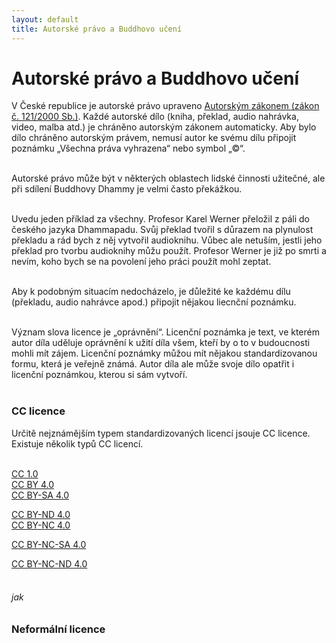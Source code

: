 ```yaml
---
layout: default
title: Autorské právo a Buddhovo učení
---
```


# Autorské právo a Buddhovo učení

<div style="display: none">

Lidé sdílí informace již miliony let. Lidé rodu Homo Habilis si v Africkém údolí "Great Rift Valey" předávali informace o tom, jakým způsobem vyrobit první kamenné nástroje. O několik set tísíc let se jeden od druhého lidé rodu Homo Erectus učili, jak rozdělávat oheň. <br><br>

Stejně tak i moderní lidé rodu Homo Sapiens sdíleli informace, dovednosti a zkušenosti. Informace byli určitě někdy i na prodej, výrazné omezení jejich sdílení začalo až s uplatňováním autorského práva v roce 1921.<br><br>

</div>

V České republice je autorské právo upraveno [Autorským zákonem (zákon č. 121/2000 Sb.)](https://www.zakonyprolidi.cz/cs/2000-121). Každé autorské dílo (kniha, překlad, audio nahrávka, video, malba atd.) je chráněno autorským zákonem automaticky. Aby bylo dílo chráněno autorským právem, nemusí autor ke svému dílu připojit poznámku „Všechna práva vyhrazena“ nebo symbol „©“.<br><br>

Autorské právo může být v některých oblastech lidské činnosti užitečné, ale při sdílení Buddhovy Dhammy je velmi často překážkou.<br><br>

Uvedu jeden příklad za všechny. Profesor Karel Werner přeložil z páli do českého jazyka Dhammapadu. Svůj překlad tvořil s důrazem na plynulost překladu a rád bych z něj vytvořil audioknihu. Vůbec ale netuším, jestli jeho překlad pro tvorbu audioknihy můžu použít. Profesor Werner je již po smrti a nevím, koho bych se na povolení jeho práci použít mohl zeptat. <br><br>

Aby k podobným situacím nedocházelo, je důležité ke každému dílu (překladu, audio nahrávce apod.) připojit nějakou liecnční poznámku. <br><br>

Význam slova licence je „oprávnění“. Licenční poznámka je text, ve kterém autor díla uděluje oprávnění k užití díla všem, kteří by o to v budoucnosti mohli mít zájem. Licenční poznámky můžou mít nějakou standardizovanou formu, která je veřejně známá. Autor díla ale může svoje dílo opatřit i licenční poznámkou, kterou si sám vytvoří.<br><br>

### CC licence

Určitě nejznámějším typem standardizovaných licencí jsouje CC licence. Existuje několik typů CC licencí.<br><br>

[CC 1.0 ](https://creativecommons.org/publicdomain/zero/1.0/)<br>
[CC BY 4.0](https://creativecommons.org/licenses/by/4.0/)<br>
[CC BY-SA 4.0](https://creativecommons.org/licenses/by-sa/4.0/)<br>

[CC BY-ND 4.0](https://creativecommons.org/licenses/by-nd/4.0/)<br>
[CC BY-NC 4.0](https://creativecommons.org/licenses/by-nc/4.0/)<br>

[CC BY-NC-SA 4.0](https://creativecommons.org/licenses/by-nc-sa/4.0/)<br>

[CC BY-NC-ND 4.0](https://creativecommons.org/licenses/by-nc-nd/4.0/)<br><br>

###### jak

### Neformální licence
